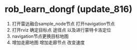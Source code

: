 # rob_learn_dongf (update_816)
1. 打开雷达融合sample_node节点 打开navigation节点
2. 打开rviz 确定目标点 途径点 以及进行蒙特卡洛定位
3. navigation节点更换目标地图
4. 增加走廊地图 增加走廊节点 改变速度
